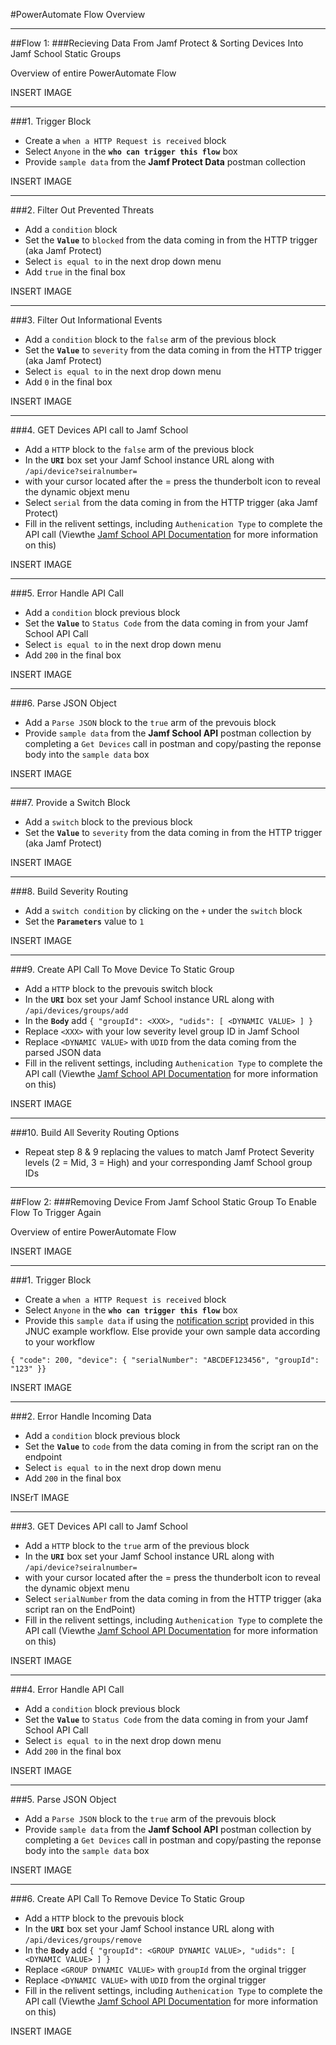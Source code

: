 #PowerAutomate Flow Overview

---

##Flow 1: 
###Recieving Data From Jamf Protect & Sorting Devices Into Jamf School Static Groups

Overview of entire PowerAutomate Flow

INSERT IMAGE



---
###1. Trigger Block

* Create a `when a HTTP Request is received` block
* Select `Anyone` in the **`who can trigger this flow`** box
* Provide `sample data` from the **Jamf Protect Data** postman collection

INSERT IMAGE

---
###2. Filter Out Prevented Threats

* Add a `condition` block
* Set the **`Value`** to `blocked` from the data coming in from the HTTP trigger (aka Jamf Protect)
* Select `is equal to` in the next drop down menu
* Add `true` in the final box

INSERT IMAGE

---
###3. Filter Out Informational Events

* Add a `condition` block to the `false` arm of the previous block
* Set the **`Value`** to `severity` from the data coming in from the HTTP trigger (aka Jamf Protect)
* Select `is equal to` in the next drop down menu
* Add `0` in the final box

INSERT IMAGE

---
###4. GET Devices API call to Jamf School

* Add a `HTTP` block to the `false` arm of the previous block
* In the **`URI`** box set your Jamf School instance URL along with `/api/device?seiralnumber=`
* with your cursor located after the = press the thunderbolt icon to reveal the dynamic objext menu
* Select `serial` from the data coming in from the HTTP trigger (aka Jamf Protect)
* Fill in the relivent settings, including `Authenication Type` to complete the API call (Viewthe [Jamf School API Documentation](https://school.jamfcloud.com/api/docs/) for more information on this)

INSERT IMAGE

---
###5. Error Handle API Call

* Add a `condition` block previous block
* Set the **`Value`** to `Status Code` from the data coming in from your Jamf School API Call
* Select `is equal to` in the next drop down menu
* Add `200` in the final box

INSERT IMAGE

---
###6. Parse JSON Object

* Add a `Parse JSON` block to the `true` arm of the prevouis block
* Provide `sample data` from the **Jamf School API** postman collection by completing a `Get Devices` call in postman and copy/pasting the reponse body into the `sample data` box

INSERT IMAGE

---
###7. Provide a Switch Block

* Add a `switch` block to the previous block
* Set the **`Value`** to `severity` from the data coming in from the HTTP trigger (aka Jamf Protect)

INSERT IMAGE

---
###8. Build Severity Routing

* Add a `switch condition` by clicking on the `+` under the `switch` block
* Set the **`Parameters`** value to `1`

INSERT IMAGE

---
###9. Create API Call To Move Device To Static Group

* Add a `HTTP` block to the prevouis switch block
* In the **`URI`** box set your Jamf School instance URL along with `/api/devices/groups/add`
* In the **`Body`** add `{ "groupId": <XXX>, "udids": [ <DYNAMIC VALUE> ] }`
* Replace `<XXX>` with your low severity level group ID in Jamf School
* Replace `<DYNAMIC VALUE>` with `UDID` from the data coming from the parsed JSON data
* Fill in the relivent settings, including `Authenication Type` to complete the API call (Viewthe [Jamf School API Documentation](https://school.jamfcloud.com/api/docs/) for more information on this)

INSERT IMAGE

---
###10. Build All Severity Routing Options

* Repeat step 8 & 9 replacing the values to match Jamf Protect Severity levels (2 = Mid, 3 = High) and your corresponding Jamf School group IDs


---

##Flow 2: 
###Removing Device From Jamf School Static Group To Enable Flow To Trigger Again

Overview of entire PowerAutomate Flow

INSERT IMAGE


---
###1. Trigger Block
* Create a `when a HTTP Request is received` block
* Select `Anyone` in the **`who can trigger this flow`** box
* Provide this `sample data` if using the [notification script](https://github.com/cantscript/JNUC2024/blob/main/No-Code%3ALow-Code%20Solutions%20for%20Seamless%20Protection%20With%20Jamf%20/Jamf%20School%20Protect%20workflow.sh) provided in this JNUC example workflow. Else provide your own sample data according to your workflow

`{ "code": 200, "device": { "serialNumber": "ABCDEF123456", "groupId": "123" }}`

INSERT IMAGE

---
###2. Error Handle Incoming Data

* Add a `condition` block previous block
* Set the **`Value`** to `code` from the data coming in from the script ran on the endpoint
* Select `is equal to` in the next drop down menu
* Add `200` in the final box

INSErT IMAGE

---
###3. GET Devices API call to Jamf School

* Add a `HTTP` block to the `true` arm of the previous block
* In the **`URI`** box set your Jamf School instance URL along with `/api/device?seiralnumber=`
* with your cursor located after the = press the thunderbolt icon to reveal the dynamic objext menu
* Select `serialNumber` from the data coming in from the HTTP trigger (aka script ran on the EndPoint)
* Fill in the relivent settings, including `Authenication Type` to complete the API call (Viewthe [Jamf School API Documentation](https://school.jamfcloud.com/api/docs/) for more information on this)

INSERT IMAGE

---
###4. Error Handle API Call

* Add a `condition` block previous block
* Set the **`Value`** to `Status Code` from the data coming in from your Jamf School API Call
* Select `is equal to` in the next drop down menu
* Add `200` in the final box

INSERT IMAGE

---
###5. Parse JSON Object

* Add a `Parse JSON` block to the `true` arm of the prevouis block
* Provide `sample data` from the **Jamf School API** postman collection by completing a `Get Devices` call in postman and copy/pasting the reponse body into the `sample data` box

INSERT IMAGE

---
###6. Create API Call To Remove Device To Static Group

* Add a `HTTP` block to the prevouis block
* In the **`URI`** box set your Jamf School instance URL along with `/api/devices/groups/remove`
* In the **`Body`** add `{ "groupId": <GROUP DYNAMIC VALUE>, "udids": [ <DYNAMIC VALUE> ] }`
* Replace `<GROUP DYNAMIC VALUE>` with `groupId` from the orginal trigger
* Replace `<DYNAMIC VALUE>` with `UDID` from the orginal trigger
* Fill in the relivent settings, including `Authenication Type` to complete the API call (Viewthe [Jamf School API Documentation](https://school.jamfcloud.com/api/docs/) for more information on this)

INSERT IMAGE

